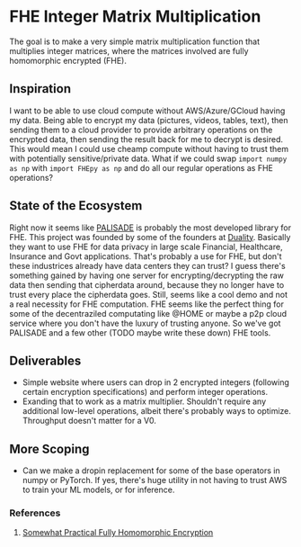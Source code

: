 # FHE Integer Matrix Multiplication
The goal is to make a very simple matrix multiplication function that multiplies integer matrices, where the matrices involved are fully homomorphic encrypted (FHE).


## Inspiration
I want to be able to use cloud compute without AWS/Azure/GCloud having my data. Being able to encrypt my data (pictures, videos, tables, text), then sending them to a cloud provider to provide arbitrary operations on the encrypted data, then sending the result back for me to decrypt is desired.
This would mean I could use cheamp compute without having to trust them with potentially sensitive/private data.
What if we could swap `import numpy as np` with `import FHEpy as np` and do all our regular operations as FHE operations?

## State of the Ecosystem
Right now it seems like [PALISADE](https://gitlab.com/palisade/palisade-development) is probably the most developed library for FHE. This project was founded by some of the founders at [Duality](https://dualitytech.com). Basically they want to use FHE for data privacy in large scale Financial, Healthcare, Insurance and Govt applications. That's probably a use for FHE, but don't these industrices already have data centers they can trust? I guess there's something gained by having one server for encrypting/decrypting the raw data then sending that cipherdata around, because they no longer have to trust every place the cipherdata goes. Still, seems like a cool demo and not a real necessity for FHE computation. FHE seems like the perfect thing for some of the decentraziled computating like @HOME or maybe a p2p cloud service where you don't have the luxury of trusting anyone.
So we've got PALISADE and a few other (TODO maybe write these down) FHE tools.


## Deliverables
* Simple website where users can drop in 2 encrypted integers (following certain encryption specifications) and perform integer operations.
* Exanding that to work as a matrix multiplier. Shouldn't require any additional low-level operations, albeit there's probably ways to optimize. Throughput doesn't matter for a V0.


## More Scoping
* Can we make a dropin replacement for some of the base operators in numpy or PyTorch. If yes, there's huge utility in not having to trust AWS to train your ML models, or for inference.



### References
1. [Somewhat Practical Fully Homomorphic Encryption](https://eprint.iacr.org/2012/144.pdf)
